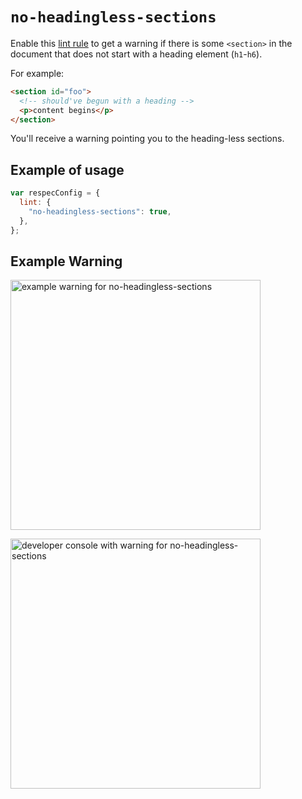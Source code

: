 # `no-headingless-sections`

Enable this [lint rule](lint) to get a warning if there is some `<section>` in the document that does not start with a heading element (`h1`-`h6`).

For example:

```html
<section id="foo">
  <!-- should've begun with a heading -->
  <p>content begins</p>
</section>
```

You'll receive a warning pointing you to the heading-less sections.

## Example of usage

```js
var respecConfig = {
  lint: {
    "no-headingless-sections": true,
  },
};
```

## Example Warning

<a href="https://user-images.githubusercontent.com/8426945/42472700-e526c8b0-83df-11e8-9a7c-afb38c2f2e45.png"><img alt="example warning for no-headingless-sections" src="https://user-images.githubusercontent.com/8426945/42472700-e526c8b0-83df-11e8-9a7c-afb38c2f2e45.png" width="400"></a>

<a href="https://user-images.githubusercontent.com/8426945/42472751-1832d186-83e0-11e8-954a-1134b9bd483f.png"><img alt="developer console with warning for no-headingless-sections" src="https://user-images.githubusercontent.com/8426945/42472751-1832d186-83e0-11e8-954a-1134b9bd483f.png" width="400"></a>
